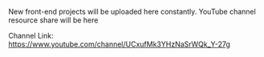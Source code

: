 New front-end projects will be uploaded here constantly. YouTube channel resource share will be here

Channel Link: https://www.youtube.com/channel/UCxufMk3YHzNaSrWQk_Y-27g
